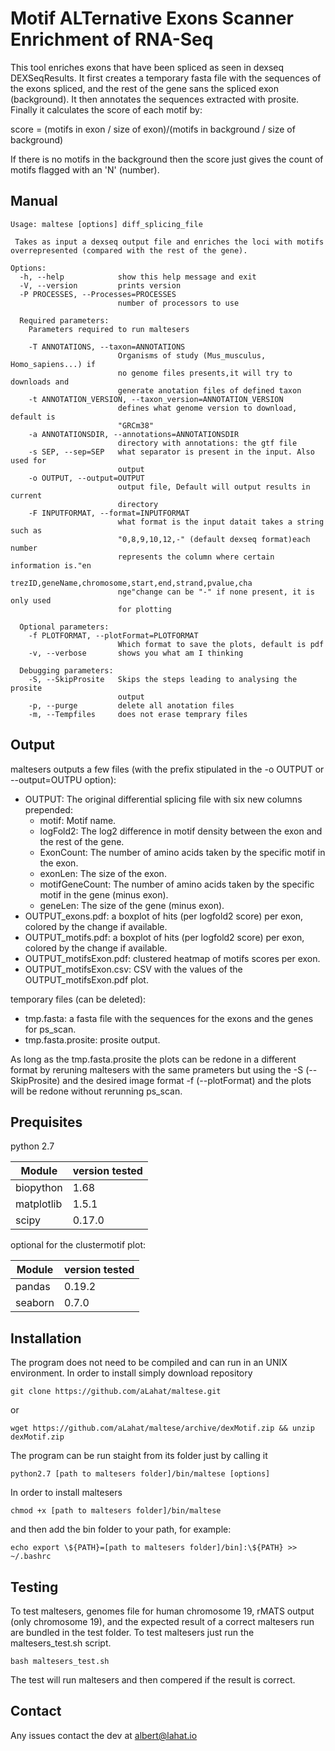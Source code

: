 # Motif ALTernative Exons Scanner Enrichment of RNA-Seq

This tool enriches exons that have been spliced as seen in dexseq DEXSeqResults.
It first creates a temporary fasta file with the sequences of the exons spliced, and the rest of the gene sans the spliced exon (background).
It then annotates the sequences extracted with prosite. Finally it calculates the score of each motif by:

score = (motifs in exon / size of exon)/(motifs in background / size of background)

If there is no motifs in the background then the score just gives the count of motifs flagged with an 'N' (number).

## Manual
```
Usage: maltese [options] diff_splicing_file

 Takes as input a dexseq output file and enriches the loci with motifs
overrepresented (compared with the rest of the gene).

Options:
  -h, --help            show this help message and exit
  -V, --version         prints version
  -P PROCESSES, --Processes=PROCESSES
                        number of processors to use

  Required parameters:
    Parameters required to run maltesers

    -T ANNOTATIONS, --taxon=ANNOTATIONS
                        Organisms of study (Mus_musculus, Homo_sapiens...) if
                        no genome files presents,it will try to downloads and
                        generate anotation files of defined taxon
    -t ANNOTATION_VERSION, --taxon_version=ANNOTATION_VERSION
                        defines what genome version to download, default is
                        "GRCm38"
    -a ANNOTATIONSDIR, --annotations=ANNOTATIONSDIR
                        directory with annotations: the gtf file
    -s SEP, --sep=SEP   what separator is present in the input. Also used for
                        output
    -o OUTPUT, --output=OUTPUT
                        output file, Default will output results in current
                        directory
    -F INPUTFORMAT, --format=INPUTFORMAT
                        what format is the input datait takes a string such as
                        "0,8,9,10,12,-" (default dexseq format)each number
                        represents the column where certain information is."en
                        trezID,geneName,chromosome,start,end,strand,pvalue,cha
                        nge"change can be "-" if none present, it is only used
                        for plotting

  Optional parameters:
    -f PLOTFORMAT, --plotFormat=PLOTFORMAT
                        Which format to save the plots, default is pdf
    -v, --verbose       shows you what am I thinking

  Debugging parameters:
    -S, --SkipProsite   Skips the steps leading to analysing the prosite
                        output
    -p, --purge         delete all anotation files
    -m, --Tempfiles     does not erase temprary files
```
## Output

maltesers outputs a few files (with the prefix stipulated in the -o OUTPUT or --output=OUTPU option):
- OUTPUT: The original differential splicing file with six new columns prepended:
  - motif: Motif name.
  - logFold2: The	log2 difference in motif density between the exon and the rest of the gene.
  - ExonCount: The number of amino acids taken by the specific motif in the exon.
  - exonLen: The size of the exon.
  - motifGeneCount: The number of amino acids taken by the specific motif in the gene (minus exon).
  - geneLen: The size of the gene (minus exon).
- OUTPUT_exons.pdf: a boxplot of hits (per logfold2 score) per exon, colored by the change if available.
- OUTPUT_motifs.pdf: a boxplot of hits (per logfold2 score) per exon, colored by the change if available.
- OUTPUT_motifsExon.pdf: clustered heatmap of motifs scores per exon.
- OUTPUT_motifsExon.csv: CSV with the values of the OUTPUT_motifsExon.pdf plot.

temporary files (can be deleted):
- tmp.fasta: a fasta file with the sequences for the exons and the genes for ps_scan.
- tmp.fasta.prosite: prosite output.

As long as the tmp.fasta.prosite the plots can be redone in a different format by reruning maltesers with the same prameters but using the -S (--SkipProsite) and the desired image format -f (--plotFormat) and the plots will be redone without rerunning ps_scan.


## Prequisites

python 2.7

Module | version tested
-------|---------------
biopython| 1.68
matplotlib|1.5.1
scipy|0.17.0

optional for the clustermotif plot:

Module | version tested
-------|---------------
pandas|0.19.2
seaborn|0.7.0

## Installation
The program does not need to be compiled and can run in an UNIX environment.
In order to install simply download repository
```
git clone https://github.com/aLahat/maltese.git

```
or
```
wget https://github.com/aLahat/maltese/archive/dexMotif.zip && unzip dexMotif.zip
```
The program can be run staight from its folder just by calling it 
```
python2.7 [path to maltesers folder]/bin/maltese [options]
```
In order to install maltesers
```
chmod +x [path to maltesers folder]/bin/maltese
```
and then add the bin folder to your path, for example:
```
echo export \${PATH}=[path to maltesers folder]/bin]:\${PATH} >> ~/.bashrc
```
## Testing
To test maltesers, genomes file for human chromosome 19, rMATS output (only chromosome 19), and the expected result of a correct maltesers run are bundled in the test folder.
To test maltesers just run the maltesers_test.sh script.
```
bash maltesers_test.sh
```
The test will run maltesers and then compered if the result is correct.

## Contact

Any issues contact the dev at albert@lahat.io
